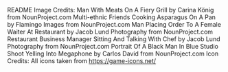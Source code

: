 README
Image Credits:
Man With Meats On A Fiery Grill by Carina König from NounProject.com
Multi-ethnic Friends Cooking Asparagus On A Pan by Flamingo Images from NounProject.com
Man Placing Order To A Female Waiter At Restaurant by Jacob Lund Photography from NounProject.com
Restaurant Business Manager Sitting And Talking With Chef by Jacob Lund Photography from NounProject.com
Portrait Of A Black Man In Blue Studio Shoot Yelling Into Megaphone by Carlos David from NounProject.com
Icon Credits:
All icons taken from https://game-icons.net/